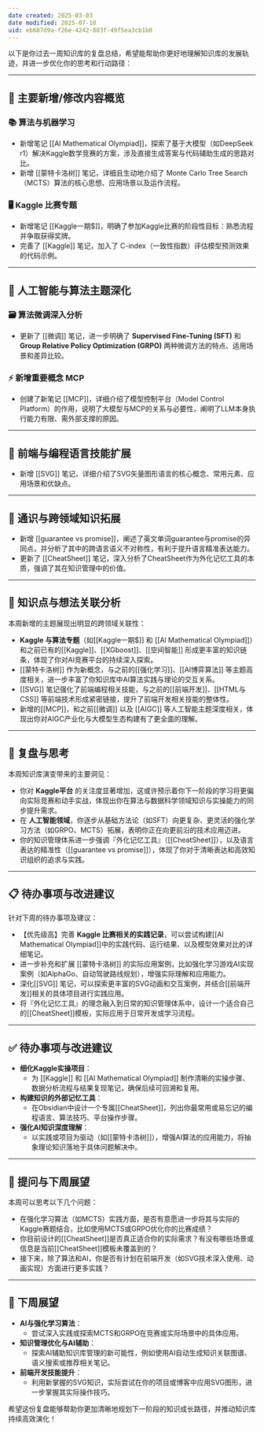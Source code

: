 ```yaml
---
date created: 2025-03-03
date modified: 2025-07-10
uid: eb687d9a-f26e-4242-803f-49f5ea3cb1b0
---
```


以下是你过去一周知识库的复盘总结，希望能帮助你更好地理解知识库的发展轨迹，并进一步优化你的思考和行动路径：

---

## 🚀 主要新增/修改内容概览

### 📚 算法与机器学习

- 新增笔记 [[Al Mathematical Olympiad]]，探索了基于大模型（如DeepSeek r1）解决Kaggle数学竞赛的方案，涉及直接生成答案与代码辅助生成的思路对比。
- 新增 [[蒙特卡洛树]] 笔记，详细且生动地介绍了 Monte Carlo Tree Search（MCTS）算法的核心思想、应用场景以及运作流程。

### 🖥️ Kaggle 比赛专题

- 新增笔记 [[Kaggle一期$]]，明确了参加Kaggle比赛的阶段性目标：熟悉流程并争取获得奖牌。
- 完善了 [[Kaggle]] 笔记，加入了 C-index（一致性指数）评估模型预测效果的代码示例。

---

## 🧠 人工智能与算法主题深化

### 🗃️ 算法微调深入分析

- 更新了 [[微调]] 笔记，进一步明确了 **Supervised Fine-Tuning (SFT)** 和 **Group Relative Policy Optimization (GRPO)** 两种微调方法的特点、适用场景和差异比较。

### ⚡ 新增重要概念 MCP

- 创建了新笔记 [[MCP]]，详细介绍了模型控制平台（Model Control Platform）的作用，说明了大模型与MCP的关系与必要性，阐明了LLM本身执行能力有限、需外部支撑的原因。

---

## 🎨 前端与编程语言技能扩展

- 新增 [[SVG]] 笔记，详细介绍了SVG矢量图形语言的核心概念、常用元素、应用场景和优缺点。

---

## 🧩 通识与跨领域知识拓展

- 新增 [[guarantee vs promise]]，阐述了英文单词guarantee与promise的异同点，并分析了其中的跨语言语义不对称性，有利于提升语言精准表达能力。
- 更新了 [[CheatSheet]] 笔记，深入分析了CheatSheet作为外化记忆工具的本质，强调了其在知识管理中的价值。

---

## 🌱 知识点与想法关联分析

本周新增的主题展现出明显的跨领域关联性：

- **Kaggle 与算法专题**（如[[Kaggle一期$]] 和 [[Al Mathematical Olympiad]]）和之前已有的[[Kaggle]]、[[XGboost]]、[[空间智能]] 形成更丰富的知识链条，体现了你对AI竞赛平台的持续深入探索。
- [[蒙特卡洛树]] 作为新概念，与之前的[[强化学习]]、[[AI博弈算法]] 等主题高度相关，进一步丰富了你知识库中AI算法实践与理论的交互关系。
- [[SVG]] 笔记强化了前端编程相关技能，与之前的[[前端开发]]、[[HTML与CSS]] 等前端技术形成紧密链接，提升了前端开发相关技能的整体性。
- 新增的[[MCP]]，和之前[[微调]] 以及 [[AIGC]] 等人工智能主题深度相关，体现出你对AIGC产业化与大模型生态构建有了更全面的理解。

---

## 🔎 复盘与思考

本周知识库演变带来的主要洞见：

- 你对 **Kaggle平台** 的关注度显著增加，这或许预示着你下一阶段的学习将更偏向实际竞赛和动手实战，体现出你在算法与数据科学领域知识与实操能力的同步提升需求。
- 在 **人工智能领域**，你逐步从基础方法论（如SFT）向更复杂、更灵活的强化学习方法（如GRPO、MCTS）拓展，表明你正在向更前沿的技术应用迈进。
- 你的知识管理体系进一步强调『外化记忆工具』（[[CheatSheet]]），以及语言表达的精准性（[[guarantee vs promise]]），体现了你对于清晰表达和高效知识组织的追求与实践。

---

## 📋 待办事项与改进建议

针对下周的待办事项及建议：

- 【优先级高】完善 **Kaggle 比赛相关的实践记录**，可以尝试构建[[Al Mathematical Olympiad]]中的实践代码、运行结果、以及模型效果对比的详细笔记。
- 进一步补充和扩展 [[蒙特卡洛树]] 的实际应用案例，比如强化学习游戏AI实现案例（如AlphaGo、自动驾驶路线规划），增强实际理解和应用能力。
- 深化[[SVG]] 笔记，可以探索更丰富的SVG动画和交互案例，并结合[[前端开发]]相关的具体项目进行实践应用。
- 将『外化记忆工具』的理念融入到日常的知识管理体系中，设计一个适合自己的[[CheatSheet]]模板，实际应用于日常开发或学习流程。

---

## ✅ 待办事项与改进建议

- **细化Kaggle实操项目**：
    - 为 [[Kaggle]] 和 [[Al Mathematical Olympiad]] 制作清晰的实操步骤、数据分析流程与结果复现笔记，确保后续可回溯和复用。
- **构建知识的外部记忆工具**：
    - 在Obsidian中设计一个专属[[CheatSheet]]，列出你最常用或易忘记的编程语言、算法技巧、平台操作步骤。
- **强化AI知识深度理解**：
    - 以实践或项目为驱动（如[[蒙特卡洛树]]），增强AI算法的应用能力，将抽象理论知识落地于具体问题解决中。

---

## 🤔 提问与下周展望

本周可以思考以下几个问题：

- 在强化学习算法（如MCTS）实践方面，是否有意愿进一步将其与实际的Kaggle赛题结合，比如使用MCTS或GRPO优化你的比赛成绩？
- 你目前设计的[[CheatSheet]]是否真正适合你的实际需求？有没有哪些场景或信息是当前[[CheatSheet]]模板未覆盖到的？
- 接下来，除了算法和AI，你是否有计划在前端开发（如SVG技术深入使用、动画实现）方面进行更多实践？

---

## 🌟 下周展望

- **AI与强化学习算法**：
    - 尝试深入实践或探索MCTS和GRPO在竞赛或实际场景中的具体应用。
- **知识管理优化与AI辅助**：
    - 探索AI辅助知识库管理的新可能性，例如使用AI自动生成知识关联图谱、语义搜索或推荐相关笔记。
- **前端开发技能提升**：
    - 利用新掌握的SVG知识，实际尝试在你的项目或博客中应用SVG图形，进一步掌握其实际操作技巧。

希望这份复盘能够帮助你更加清晰地规划下一阶段的知识成长路径，并推动知识库持续高效演化！
